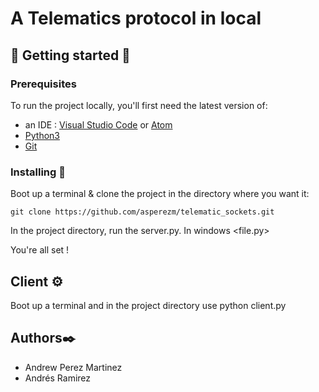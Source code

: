 # A Telematics protocol in local

## 🚀 Getting started 🚀

### Prerequisites

To run the project locally, you'll first need the latest version of: 
- an IDE : [Visual Studio Code](https://code.visualstudio.com/) or [Atom](https://atom.io/)
- [Python3](https://www.python.org/downloads/)
- [Git](https://git-scm.com/downloads)

### Installing 🔧

Boot up a terminal & clone the project in the directory where you want it: 

`git clone https://github.com/asperezm/telematic_sockets.git`

In the project directory, run the server.py. In windows <file location><file.py>

You're all set !

## Client ⚙️

Boot up a terminal and in the project directory use python client.py

## Authors✒️
- Andrew Perez Martinez
- Andrés Ramirez
